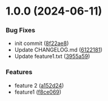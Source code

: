 # 1.0.0 (2024-06-11)


### Bug Fixes

* init commit ([8f22ae8](https://github.com/OSPIRE/OSPIRE-Unity/commit/8f22ae83c097374eb8e3579665730c61ad10fd3f))
* Update CHANGELOG.md ([6122181](https://github.com/OSPIRE/OSPIRE-Unity/commit/6122181397115af5ce5cc8869ba4ab1d9687cba7))
* Update feature1.txt ([3955a59](https://github.com/OSPIRE/OSPIRE-Unity/commit/3955a59138353ddc9c38f295ecd03bc56eb10f1f))


### Features

* feature 2 ([a152d24](https://github.com/OSPIRE/OSPIRE-Unity/commit/a152d2459857ccc52ed5b301a2c2c3dea09e130f))
* feature1 ([f8ce069](https://github.com/OSPIRE/OSPIRE-Unity/commit/f8ce0695b09825ef7cee082b837d5e014a57b0f0))
